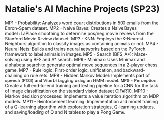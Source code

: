 # Natalie's AI Machine Projects (SP23)

MP1 - Probability: Analyzes word count distributions in 500 emails from the Enron-Spam dataset.
MP2 - Naive Bayes: Creates a Naive Bayes model+LaPlace smoothing to determine pos/neg movie reviews from the Stanford Movie Review dataset.
MP3 - KNN: Employs the K-Nearest Neighbors algorithm to classify images as containing animals or not. 
MP4 - Neural Nets: Builds and trains neural networks based on the PyTorch framework to label animals in images.
MP5 - Search (BFS, A*): Maze-solving using BFS and A* search. 
MP6 - Minimax: Uses Minimax and alphabeta search to generate optimal move sequences in a 2-player chess game.
MP7 - Rule logic: First-order logic, unification, and backward-chaining on rule sets.
MP8 - Hidden Markov Model: Implements part of speech (POS) and Viterbi tagging using an HMM model.
MP9 - Perception: Create a full end-to-end training and testing pipeline for a CNN for the task of image classification on the standard vision dataset CIFAR10.
MP10 - Markov decision processes: Implements a value iteration algorithm on MDP models.
MP11 - Reinforcement learning: Implementation and model training of a Q-learning algorithm with exploration strategies, Q-learning updates, and saving/loading of Q and N tables to play a Pong Game.
